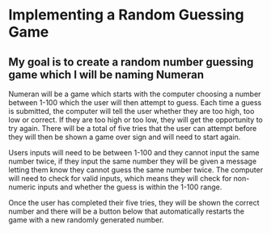 # Implementing a Random Guessing Game

## My goal is to create a random number guessing game which I will be naming Numeran

Numeran will be a game which starts with the computer choosing a number between 1-100 which the user will then attempt to guess. Each time a guess is submitted, the computer will tell the user whether they are too high, too low or correct. If they are too high or too low, they will get the opportunity to try again. There will be a total of five tries that the user can attempt before they will then be shown a game over sign and will need to start again.

Users inputs will need to be between 1-100 and they cannot input the same number twice, if they input the same number they will be given a message letting them know they cannot guess the same number twice. The computer will need to check for valid inputs, which means they will check for non-numeric inputs and whether the guess is within the 1-100 range.

Once the user has completed their five tries, they will be shown the correct number and there will be a button below that automatically restarts the game with a new randomly generated number.